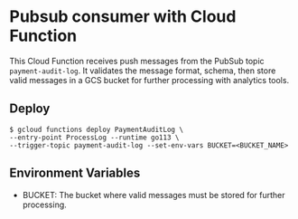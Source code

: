 # Pubsub consumer with Cloud Function
This Cloud Function receives push messages from the PubSub topic `payment-audit-log`.
It validates the message format, schema, then store valid messages in a GCS bucket for further processing with analytics tools.

## Deploy
```shell
$ gcloud functions deploy PaymentAuditLog \
--entry-point ProcessLog --runtime go113 \
--trigger-topic payment-audit-log --set-env-vars BUCKET=<BUCKET_NAME>
```

## Environment Variables
- BUCKET: The bucket where valid messages must be stored for further processing.
